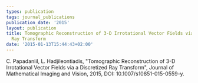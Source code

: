 ```yaml
---
types: publication
tags: journal_publications
publication_date: '2015'
layout: publication
title: Tomographic Reconstruction of 3-D Irrotational Vector Fields via a Discretized
  Ray Transform
date: '2015-01-13T15:44:43+02:00'
---
```

<p>C. Papadaniil, L. Hadjileontiadis, "Tomographic Reconstruction of 3-D Irrotational Vector Fields via a Discretized Ray Transform", Journal of Mathematical Imaging and Vision, 2015, DOI: 10.1007/s10851-015-0559-y.</p>

